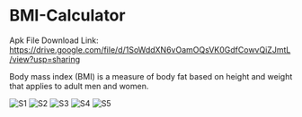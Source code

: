 # BMI-Calculator
Apk File Download Link: https://drive.google.com/file/d/1SoWddXN6vOamOQsVK0GdfCowvQiZJmtL/view?usp=sharing

Body mass index (BMI) is a measure of body fat based on height and weight that applies to adult men and women.


![S1](https://user-images.githubusercontent.com/99884858/223782000-d5008674-c171-404c-854d-06a5ee52efbf.jpg)
![S2](https://user-images.githubusercontent.com/99884858/223782005-3b1b4898-9a6a-42ca-a89d-0f092d710d88.jpg)
![S3](https://user-images.githubusercontent.com/99884858/223782016-e3fd7f28-9476-4051-9cc4-fa8890b1de5a.jpg)
![S4](https://user-images.githubusercontent.com/99884858/223782020-e5fbe3ee-0641-4e41-ba25-717c81264306.jpg)
![S5](https://user-images.githubusercontent.com/99884858/223781982-f3c019ff-7d80-437f-8345-7d83c58f0d81.jpg)
